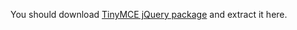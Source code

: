 
You should download [TinyMCE jQuery package](http://www.tinymce.com/download/download.php) and extract it here.
